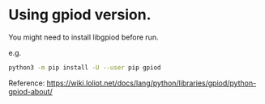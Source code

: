 # Using gpiod version.

You might need to install libgpiod before run.

e.g.
```bash
python3 -m pip install -U --user pip gpiod
```

Reference:
https://wiki.loliot.net/docs/lang/python/libraries/gpiod/python-gpiod-about/
